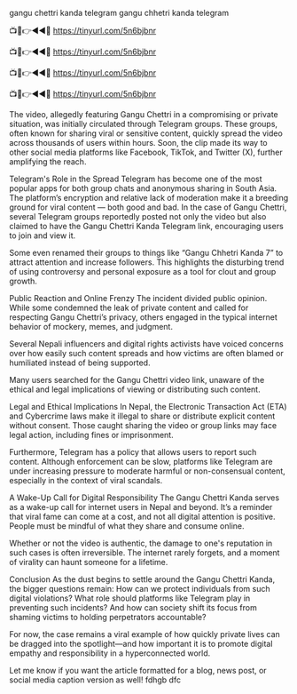 gangu chettri kanda telegram gangu chhetri kanda telegram


📺📱👉◄◄🔴  https://tinyurl.com/5n6bjbnr

📺📱👉◄◄🔴  https://tinyurl.com/5n6bjbnr

📺📱👉◄◄🔴  https://tinyurl.com/5n6bjbnr

📺📱👉◄◄🔴  https://tinyurl.com/5n6bjbnr



The video, allegedly featuring Gangu Chettri in a compromising or private situation, was initially circulated through Telegram groups. These groups, often known for sharing viral or sensitive content, quickly spread the video across thousands of users within hours. Soon, the clip made its way to other social media platforms like Facebook, TikTok, and Twitter (X), further amplifying the reach.

Telegram's Role in the Spread
Telegram has become one of the most popular apps for both group chats and anonymous sharing in South Asia. The platform’s encryption and relative lack of moderation make it a breeding ground for viral content — both good and bad. In the case of Gangu Chettri, several Telegram groups reportedly posted not only the video but also claimed to have the Gangu Chettri Kanda Telegram link, encouraging users to join and view it.

Some even renamed their groups to things like “Gangu Chhetri Kanda 7” to attract attention and increase followers. This highlights the disturbing trend of using controversy and personal exposure as a tool for clout and group growth.

Public Reaction and Online Frenzy
The incident divided public opinion. While some condemned the leak of private content and called for respecting Gangu Chettri’s privacy, others engaged in the typical internet behavior of mockery, memes, and judgment.

Several Nepali influencers and digital rights activists have voiced concerns over how easily such content spreads and how victims are often blamed or humiliated instead of being supported.

Many users searched for the Gangu Chettri video link, unaware of the ethical and legal implications of viewing or distributing such content.

Legal and Ethical Implications
In Nepal, the Electronic Transaction Act (ETA) and Cybercrime laws make it illegal to share or distribute explicit content without consent. Those caught sharing the video or group links may face legal action, including fines or imprisonment.

Furthermore, Telegram has a policy that allows users to report such content. Although enforcement can be slow, platforms like Telegram are under increasing pressure to moderate harmful or non-consensual content, especially in the context of viral scandals.

A Wake-Up Call for Digital Responsibility
The Gangu Chettri Kanda serves as a wake-up call for internet users in Nepal and beyond. It’s a reminder that viral fame can come at a cost, and not all digital attention is positive. People must be mindful of what they share and consume online.

Whether or not the video is authentic, the damage to one's reputation in such cases is often irreversible. The internet rarely forgets, and a moment of virality can haunt someone for a lifetime.

Conclusion
As the dust begins to settle around the Gangu Chettri Kanda, the bigger questions remain: How can we protect individuals from such digital violations? What role should platforms like Telegram play in preventing such incidents? And how can society shift its focus from shaming victims to holding perpetrators accountable?

For now, the case remains a viral example of how quickly private lives can be dragged into the spotlight—and how important it is to promote digital empathy and responsibility in a hyperconnected world.

Let me know if you want the article formatted for a blog, news post, or social media caption version as well! fdhgb dfc
